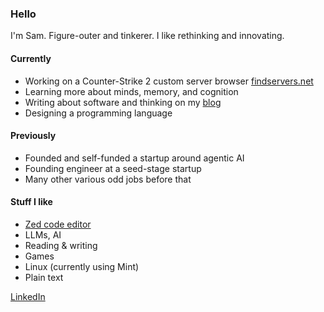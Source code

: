 ### Hello

I'm Sam. Figure-outer and tinkerer. I like rethinking and innovating.

#### Currently
- Working on a Counter-Strike 2 custom server browser [findservers.net](https://findservers.net)
- Learning more about minds, memory, and cognition
- Writing about software and thinking on my [blog](https://trouy.dev/blog)
- Designing a programming language

#### Previously
- Founded and self-funded a startup around agentic AI
- Founding engineer at a seed-stage startup
- Many other various odd jobs before that

#### Stuff I like
- [Zed code editor](https://zed.dev)
- LLMs, AI
- Reading & writing
- Games
- Linux (currently using Mint)
- Plain text

[LinkedIn](https://linkedin.com/in/sam-trouy)

